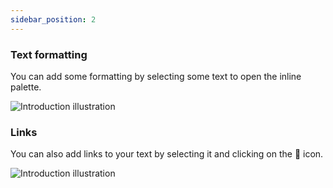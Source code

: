 ```yaml
---
sidebar_position: 2
---
```


### Text formatting

You can add some formatting by selecting some text to open the inline palette.

![Introduction illustration](/img/illustrations/edit_1.gif)

### Links

You can also add links to your text by selecting it and clicking on the 🔗 icon.

![Introduction illustration](/img/illustrations/edit1.gif)
